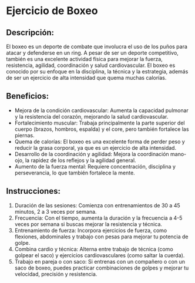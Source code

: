 # Ejercicio de Boxeo

## Descripción:
El boxeo es un deporte de combate que involucra el uso de los puños para atacar y defenderse en un ring. A pesar de ser un deporte competitivo, también es una excelente actividad física para mejorar la fuerza, resistencia, agilidad, coordinación y salud cardiovascular. El boxeo es conocido por su enfoque en la disciplina, la técnica y la estrategia, además de ser un ejercicio de alta intensidad que quema muchas calorías.

## Beneficios:
- Mejora de la condición cardiovascular: Aumenta la capacidad pulmonar y la resistencia del corazón, mejorando la salud cardiovascular.
- Fortalecimiento muscular: Trabaja principalmente la parte superior del cuerpo (brazos, hombros, espalda) y el core, pero también fortalece las piernas.
- Quema de calorías: El boxeo es una excelente forma de perder peso y reducir la grasa corporal, ya que es un ejercicio de alta intensidad.
- Desarrollo de la coordinación y agilidad: Mejora la coordinación mano-ojo, la rapidez de los reflejos y la agilidad general.
- Aumento de la fuerza mental: Requiere concentración, disciplina y perseverancia, lo que también fortalece la mente.

## Instrucciones:
1. Duración de las sesiones: Comienza con entrenamientos de 30 a 45 minutos, 2 a 3 veces por semana.
2. Frecuencia: Con el tiempo, aumenta la duración y la frecuencia a 4-5 veces por semana si buscas mejorar la resistencia y técnica.
3. Entrenamiento de fuerza: Incorpora ejercicios de fuerza, como flexiones, abdominales y trabajo con pesas para mejorar tu potencia de golpe.
4. Combina cardio y técnica: Alterna entre trabajo de técnica (como golpear el saco) y ejercicios cardiovasculares (como saltar la cuerda).
5. Trabajo en pareja o con saco: Si entrenas con un compañero o con un saco de boxeo, puedes practicar combinaciones de golpes y mejorar tu velocidad, precisión y resistencia.
